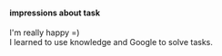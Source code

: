 #### impressions about task
I'm really happy =) </br>
I learned to use knowledge and Google to solve tasks. 

